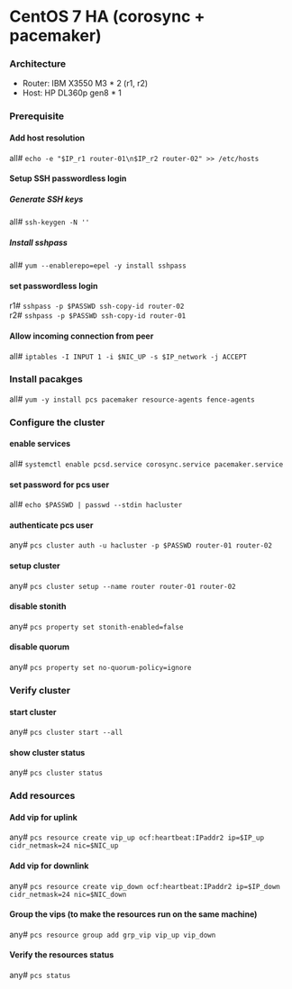 # CentOS 7 HA (corosync + pacemaker)

### Architecture
 - Router: IBM X3550 M3 * 2 (r1, r2)
 - Host: HP DL360p gen8 * 1


### Prerequisite
#### Add host resolution
all# `echo -e "$IP_r1 router-01\n$IP_r2 router-02" >> /etc/hosts`

#### Setup SSH passwordless login
##### Generate SSH keys
all# `ssh-keygen -N ''`

##### Install sshpass
all# `yum --enablerepo=epel -y install sshpass`

#### set passwordless login
r1# `sshpass -p $PASSWD ssh-copy-id router-02`\
r2# `sshpass -p $PASSWD ssh-copy-id router-01`

#### Allow incoming connection from peer
all# `iptables -I INPUT 1 -i $NIC_UP -s $IP_network -j ACCEPT`


### Install pacakges
all# `yum -y install pcs pacemaker resource-agents fence-agents`


### Configure the cluster
#### enable services
all# `systemctl enable pcsd.service corosync.service pacemaker.service`
#### set password for pcs user
all# `echo $PASSWD | passwd --stdin hacluster`
#### authenticate pcs user
any# `pcs cluster auth -u hacluster -p $PASSWD router-01 router-02`
#### setup cluster
any# `pcs cluster setup --name router router-01 router-02`
#### disable stonith
any# `pcs property set stonith-enabled=false`
#### disable quorum
any# `pcs property set no-quorum-policy=ignore`


### Verify cluster
#### start cluster
any# `pcs cluster start --all`
#### show cluster status
any# `pcs cluster status`


### Add resources
#### Add vip for uplink
any# `pcs resource create vip_up ocf:heartbeat:IPaddr2 ip=$IP_up cidr_netmask=24 nic=$NIC_up`

#### Add vip for downlink
any# `pcs resource create vip_down ocf:heartbeat:IPaddr2 ip=$IP_down cidr_netmask=24 nic=$NIC_down`

#### Group the vips (to make the resources run on the same machine)
any# `pcs resource group add grp_vip vip_up vip_down`

#### Verify the resources status
any# `pcs status`
